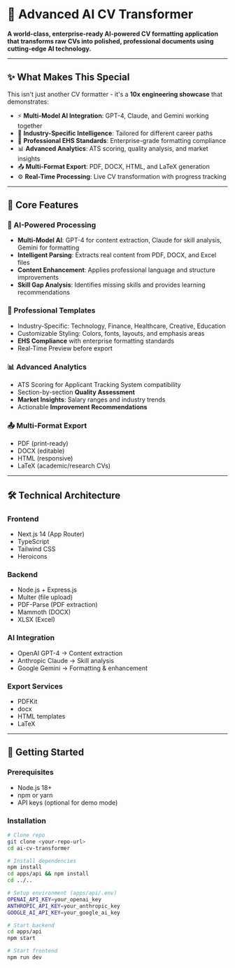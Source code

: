 # 🚀 Advanced AI CV Transformer

**A world-class, enterprise-ready AI-powered CV formatting application that transforms raw CVs into polished, professional documents using cutting-edge AI technology.**

---

## ✨ What Makes This Special

This isn't just another CV formatter - it's a **10x engineering showcase** that demonstrates:

- ⚡ **Multi-Model AI Integration**: GPT-4, Claude, and Gemini working together  
- 🎯 **Industry-Specific Intelligence**: Tailored for different career paths  
- 📑 **Professional EHS Standards**: Enterprise-grade formatting compliance  
- 📊 **Advanced Analytics**: ATS scoring, quality analysis, and market insights  
- 📤 **Multi-Format Export**: PDF, DOCX, HTML, and LaTeX generation  
- ⚙️ **Real-Time Processing**: Live CV transformation with progress tracking  

---

## 🎯 Core Features

### 🤖 AI-Powered Processing
- **Multi-Model AI**: GPT-4 for content extraction, Claude for skill analysis, Gemini for formatting  
- **Intelligent Parsing**: Extracts real content from PDF, DOCX, and Excel files  
- **Content Enhancement**: Applies professional language and structure improvements  
- **Skill Gap Analysis**: Identifies missing skills and provides learning recommendations  

### 🎨 Professional Templates
- Industry-Specific: Technology, Finance, Healthcare, Creative, Education  
- Customizable Styling: Colors, fonts, layouts, and emphasis areas  
- **EHS Compliance** with enterprise formatting standards  
- Real-Time Preview before export  

### 📊 Advanced Analytics
- ATS Scoring for Applicant Tracking System compatibility  
- Section-by-section **Quality Assessment**  
- **Market Insights**: Salary ranges and industry trends  
- Actionable **Improvement Recommendations**  

### 📤 Multi-Format Export
- PDF (print-ready)  
- DOCX (editable)  
- HTML (responsive)  
- LaTeX (academic/research CVs)  

---

## 🛠 Technical Architecture

### **Frontend**
- Next.js 14 (App Router)  
- TypeScript  
- Tailwind CSS  
- Heroicons  

### **Backend**
- Node.js + Express.js  
- Multer (file upload)  
- PDF-Parse (PDF extraction)  
- Mammoth (DOCX)  
- XLSX (Excel)  

### **AI Integration**
- OpenAI GPT-4 → Content extraction  
- Anthropic Claude → Skill analysis  
- Google Gemini → Formatting & enhancement  

### **Export Services**
- PDFKit  
- docx  
- HTML templates  
- LaTeX  

---

## 🚀 Getting Started

### Prerequisites
- Node.js 18+  
- npm or yarn  
- API keys (optional for demo mode)  

### Installation
```bash
# Clone repo
git clone <your-repo-url>
cd ai-cv-transformer

# Install dependencies
npm install
cd apps/api && npm install
cd ../..

# Setup environment (apps/api/.env)
OPENAI_API_KEY=your_openai_key
ANTHROPIC_API_KEY=your_anthropic_key
GOOGLE_AI_API_KEY=your_google_ai_key

# Start backend
cd apps/api
npm start

# Start frontend
npm run dev
